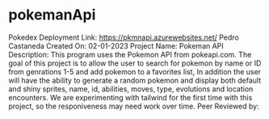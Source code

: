# pokemanApi
Pokedex Deployment Link: https://pkmnapi.azurewebsites.net/
Pedro Castaneda
Created On: 02-01-2023
Project Name: Pokeman API
Description: This program uses the Pokemon API from pokeapi.com. The goal of this project is to allow the user to search for pokemon by name or ID from genrations 1-5 and add pokemon to a favorites list, In addition the user will have the ability to generate a random pokemon and display both default and shiny sprites, name, id, abilities, moves, type, evolutions and location encounters. We are experimenting with tailwind for the first time with this project, so the responiveness may need work over time.
Peer Reviewed by:
